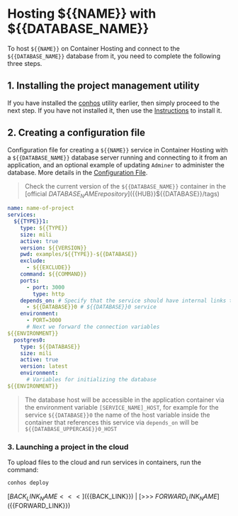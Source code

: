 # Hosting ${{NAME}} with ${{DATABASE_NAME}}

To host `${{NAME}}` on Container Hosting and connect to the `${{DATABASE_NAME}}` database from it, you need to complete the following three steps.

## 1. Installing the project management utility

If you have installed the [conhos](https://www.npmjs.com/package/conhos) utility earlier, then simply proceed to the next step. If you have not installed it, then use the [Instructions](./GettingStarted.md) to install it.

## 2. Creating a configuration file

Configuration file for creating a `${{NAME}}` service in Container Hosting with a `${{DATABASE_NAME}}` database server running and connecting to it from an application, and an optional example of updating `Adminer` to administer the database. More details in the [Configuration File](./ConfigFile.md).

> Check the current version of the `${{DATABASE_NAME}}` container in the [official ${{DATABASE_NAME}} repository](${{HUB}}${{DATABASE}}/tags)

```yml
name: name-of-project
services:
  ${{TYPE}}1:
    type: ${{TYPE}}
    size: mili
    active: true
    version: ${{VERSION}}
    pwd: examples/${{TYPE}}-${{DATABASE}}
    exclude:
      - ${{EXCLUDE}}
    command: ${{COMMAND}}
    ports:
      - port: 3000
        type: http
    depends_on: # Specify that the service should have internal links to
      - ${{DATABASE}}0 # ${{DATABASE}}0 service
    environment:
      - PORT=3000
      # Next we forward the connection variables
${{ENVIRONMENT}}
  postgres0:
    type: ${{DATABASE}}
    size: mili
    active: true
    version: latest
    environment:
      # Variables for initializing the database
${{ENVIRONMENT}}
```

> The database host will be accessible in the application container via the environment variable `[SERVICE_NAME]_HOST`, for example for the service `${{DATABASE}}0` the name of the host variable inside the container that references this service via `depends_on` will be `${{DATABASE_UPPERCASE}}0_HOST`

### 3. Launching a project in the cloud

To upload files to the cloud and run services in containers, run the command:

```sh
conhos deploy
```

[${{BACK_LINK_NAME}} <<<](${{BACK_LINK}}) | [>>> ${{FORWARD_LINK_NAME}}](${{FORWARD_LINK}})
